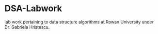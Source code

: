 # DSA-Labwork
lab work pertaining to data structure algorithms at Rowan University under Dr. Gabriela Hristescu.
